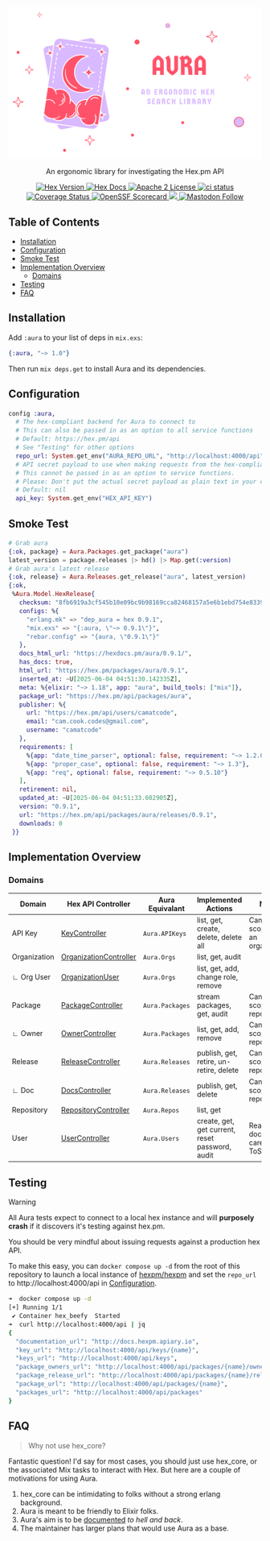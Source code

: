 <p align="center">
  <picture>
    <source media="(prefers-color-scheme: dark)" srcset="https://raw.githubusercontent.com/camatcode/aura/refs/heads/main/assets/aura-logo-dark.png">
    <source media="(prefers-color-scheme: light)" srcset="https://raw.githubusercontent.com/camatcode/aura/refs/heads/main/assets/aura-logo-light.png">
    <img alt="aura logo" src="https://raw.githubusercontent.com/camatcode/aura/refs/heads/main/assets/aura-logo-light.png" width="720">
  </picture>
</p>

<p align="center" id="top">
  An ergonomic library for investigating the Hex.pm API
</p>

<p align="center">
  <a href="https://hex.pm/packages/aura">
    <img alt="Hex Version" src="https://img.shields.io/hexpm/v/aura.svg">
  </a>
  <a href="https://hexdocs.pm/aura">
    <img alt="Hex Docs" src="http://img.shields.io/badge/hex.pm-docs-green.svg?style=flat">
  </a>
  <a href="https://opensource.org/licenses/Apache-2.0">
    <img alt="Apache 2 License" src="https://img.shields.io/hexpm/l/aura">
  </a>
  <a href="https://github.com/camatcode/aura/actions?query=branch%3Amain++">
    <img alt="ci status" src="https://github.com/camatcode/aura/workflows/ci/badge.svg">
  </a>
  <a href='https://coveralls.io/github/camatcode/aura?branch=main'>
    <img src='https://coveralls.io/repos/github/camatcode/aura/badge.svg?branch=main' alt='Coverage Status' />
  </a>
  <a href="https://scorecard.dev/viewer/?uri=github.com/camatcode/aura" target="_blank" rel="noopener noreferrer">
    <img alt="OpenSSF Scorecard" src="https://api.scorecard.dev/projects/github.com/camatcode/aura/badge">
  </a>
  <a href="https://www.bestpractices.dev/projects/10689">
    <img src="https://www.bestpractices.dev/projects/10689/badge">
  </a> 
  <a href="https://mastodon.social/@scrum_log" target="_blank" rel="noopener noreferrer">
    <img alt="Mastodon Follow" src="https://img.shields.io/badge/mastodon-%40scrum__log%40mastodon.social-purple?color=6364ff">
  </a>
</p>

## Table of Contents

- [Installation](#installation)
- [Configuration](#configuration)
- [Smoke Test](#smoke-test)
- [Implementation Overview](#implementation-overview)
    - [Domains](#domains)
- [Testing](#testing)
- [FAQ](#faq)

## Installation

Add `:aura` to your list of deps in `mix.exs`:

```elixir
{:aura, "~> 1.0"}
```

Then run `mix deps.get` to install Aura and its dependencies.

## Configuration

```elixir
config :aura,
  # The hex-compliant backend for Aura to connect to
  # This can also be passed in as an option to all service functions
  # Default: https://hex.pm/api
  # See "Testing" for other options
  repo_url: System.get_env("AURA_REPO_URL", "http://localhost:4000/api"),
  # API secret payload to use when making requests from the hex-compliant backend
  # This cannot be passed in as an option to service functions.
  # Please: Don't put the actual secret payload as plain text in your code.
  # Default: nil
  api_key: System.get_env("HEX_API_KEY")

```

## Smoke Test

```elixir
# Grab aura
{:ok, package} = Aura.Packages.get_package("aura")
latest_version = package.releases |> hd() |> Map.get(:version)
# Grab aura's latest release
{:ok, release} = Aura.Releases.get_release("aura", latest_version)
{:ok,
 %Aura.Model.HexRelease{
   checksum: "8fb6919a3cf545b10e09bc9b98169cca82468157a5e6b1ebd754e833934b02dd",
   configs: %{
     "erlang.mk" => "dep_aura = hex 0.9.1",
     "mix.exs" => "{:aura, \"~> 0.9.1\"}",
     "rebar.config" => "{aura, \"0.9.1\"}"
   },
   docs_html_url: "https://hexdocs.pm/aura/0.9.1/",
   has_docs: true,
   html_url: "https://hex.pm/packages/aura/0.9.1",
   inserted_at: ~U[2025-06-04 04:51:30.142335Z],
   meta: %{elixir: "~> 1.18", app: "aura", build_tools: ["mix"]},
   package_url: "https://hex.pm/api/packages/aura",
   publisher: %{
     url: "https://hex.pm/api/users/camatcode",
     email: "cam.cook.codes@gmail.com",
     username: "camatcode"
   },
   requirements: [
     %{app: "date_time_parser", optional: false, requirement: "~> 1.2.0"},
     %{app: "proper_case", optional: false, requirement: "~> 1.3"},
     %{app: "req", optional: false, requirement: "~> 0.5.10"}
   ],
   retirement: nil,
   updated_at: ~U[2025-06-04 04:51:33.602905Z],
   version: "0.9.1",
   url: "https://hex.pm/api/packages/aura/releases/0.9.1",
   downloads: 0
 }}
```

## Implementation Overview

### Domains

| Domain       | Hex API Controller                                                                                                          | Aura Equivalant | Implemented Actions                             | Notes                                       |
|--------------|-----------------------------------------------------------------------------------------------------------------------------|-----------------|-------------------------------------------------|---------------------------------------------|
| API Key      | [KeyController](https://github.com/hexpm/hexpm/blob/main/lib/hexpm_web/controllers/api/key_controller.ex)                   | `Aura.APIKeys`  | list, get, create, delete, delete all           | Can be scoped to an organization            |
| Organization | [OrganizationController](https://github.com/hexpm/hexpm/blob/main/lib/hexpm_web/controllers/api/organization_controller.ex) | `Aura.Orgs`     | list, get, audit                                |                                             |
| ∟ Org User   | [OrganizationUser](https://github.com/hexpm/hexpm/blob/main/lib/hexpm_web/controllers/api/organization_user_controller.ex)  | `Aura.Orgs`     | list, get, add, change role, remove             |                                             |
| Package      | [PackageController](https://github.com/hexpm/hexpm/blob/main/lib/hexpm_web/controllers/api/package_controller.ex)           | `Aura.Packages` | stream packages, get, audit                     | Can be scoped to a repo                     |
| ∟ Owner      | [OwnerController](https://github.com/hexpm/hexpm/blob/main/lib/hexpm_web/controllers/api/owner_controller.ex)               | `Aura.Packages` | list, get, add, remove                          | Can be scoped to a repo                     |
| Release      | [ReleaseController](https://github.com/hexpm/hexpm/blob/main/lib/hexpm_web/controllers/api/release_controller.ex)           | `Aura.Releases` | publish, get, retire, un-retire, delete         | Can be scoped to a repo                     |
| ∟ Doc        | [DocsController](https://github.com/hexpm/hexpm/blob/main/lib/hexpm_web/controllers/api/docs_controller.ex)                 | `Aura.Releases` | publish, get, delete                            | Can be scoped to a repo                     |
| Repository   | [RepositoryController](https://github.com/hexpm/hexpm/blob/main/lib/hexpm_web/controllers/api/repository_controller.ex)     | `Aura.Repos`    | list, get                                       |                                             |
| User         | [UserController](https://github.com/hexpm/hexpm/blob/main/lib/hexpm_web/controllers/api/user_controller.ex)                 | `Aura.Users`    | create, get, get current, reset password, audit | Read `create` docs carefully for ToS caveat |

## Testing

> [!WARNING]
> All Aura tests expect to connect to a local hex instance
> and will **purposely crash** if it discovers it's testing against hex.pm.

You should be very mindful about issuing requests against a production hex API.

To make this easy, you can `docker compose up -d` from the root of this repository to launch a local instance
of [hexpm/hexpm](https://github.com/camatcode/hex_tiny?tab=readme-ov-file#hex_beefy) and set the `repo_url`
to http://localhost:4000/api in [Configuration](#configuration).

```bash
➜  docker compose up -d
[+] Running 1/1
 ✔ Container hex_beefy  Started                                                                                  0.1s 
➜  curl http://localhost:4000/api | jq
{
  "documentation_url": "http://docs.hexpm.apiary.io",
  "key_url": "http://localhost:4000/api/keys/{name}",
  "keys_url": "http://localhost:4000/api/keys",
  "package_owners_url": "http://localhost:4000/api/packages/{name}/owners",
  "package_release_url": "http://localhost:4000/api/packages/{name}/releases/{version}",
  "package_url": "http://localhost:4000/api/packages/{name}",
  "packages_url": "http://localhost:4000/api/packages"
}
```

## FAQ

> Why not use hex_core?

Fantastic question! I'd say for most cases, you should just use hex_core, or the associated Mix tasks to interact with
Hex. But here are a couple of motivations for using Aura.

1. hex_core can be intimidating to folks without a strong erlang background.
2. Aura is meant to be friendly to Elixir folks.
3. Aura's aim is to be [documented](https://hexdocs.pm/aura) *to hell and back*.
4. The maintainer has larger plans that would use Aura as a base.



